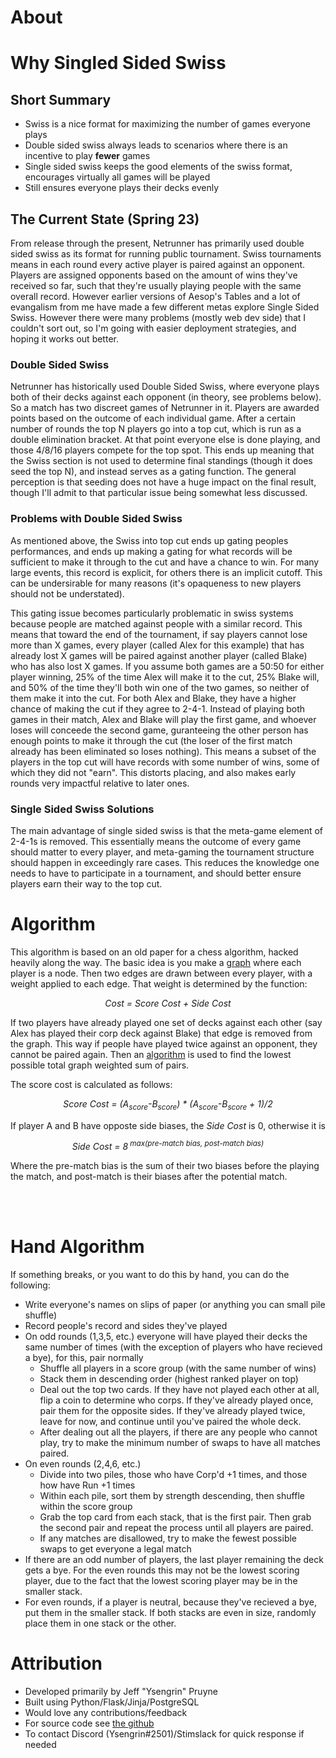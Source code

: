 # About

# Why Singled Sided Swiss
## Short Summary

* Swiss is a nice format for maximizing the number of games everyone plays
* Double sided swiss always leads to scenarios where there is an incentive to play **fewer** games
* Single sided swiss keeps the good elements of the swiss format, encourages virtually all games will be played
* Still ensures everyone plays their decks evenly

## The Current State (Spring 23)
From release through the present, Netrunner has primarily used double sided swiss as its format for running public tournament. Swiss tournaments means in each round every active player is paired against an opponent. Players are assigned opponents based on the amount of wins they've received so far, such that they're usually playing people with the same overall record. However earlier versions of Aesop's Tables and a lot of evangalism from me have made a few different metas explore Single Sided Swiss. However there were many problems (mostly web dev side) that I couldn't sort out, so I'm going with easier deployment strategies, and hoping it works out better.

### Double Sided Swiss
Netrunner has historically used Double Sided Swiss, where everyone plays both of their decks against each opponent (in theory, see problems below). So a match has two discreet games of Netrunner in it. Players are awarded points based on the outcome of each individual game. After a certain number of rounds the top N players go into a top cut, which is run as a double elimination bracket. At that point everyone else is done playing, and those 4/8/16 players compete for the top spot. This ends up meaning that the Swiss section is not used to determine final standings (though it does seed the top N), and instead serves as a gating function. The general perception is that seeding does not have a huge impact on the final result, though I'll admit to that particular issue being somewhat less discussed.

### Problems with Double Sided Swiss
As mentioned above, the Swiss into top cut ends up gating peoples performances, and ends up making a gating for what records will be sufficient to make it through to the cut and have a chance to win. For many large events, this record is explicit, for others there is an implicit cutoff. This can be undersirable for many reasons (it's opaqueness to new players should not be understated).

This gating issue becomes particularly problematic in swiss systems because people are matched against people with a similar record. This means that toward the end of the tournament, if say players cannot lose more than X games, every player (called Alex for this example) that has already lost X games will be paired against another player (called Blake) who has also lost X games. If you assume both games are a 50:50 for either player winning, 25% of the time Alex will make it to the cut, 25% Blake will, and 50% of the time they'll both win one of the two games, so neither of them make it into the cut. For both Alex and Blake, they have a higher chance of making the cut if they agree to 2-4-1. Instead of playing both games in their match, Alex and Blake will play the first game, and whoever loses will conceede the second game, guranteeing the other person has enough points to make it through the cut (the loser of the first match already has been eliminated so loses nothing). This means a subset of the players in the top cut will have records with some number of wins, some of which they did not "earn". This distorts placing, and also makes early rounds very impactful relative to later ones.

### Single Sided Swiss Solutions
The main advantage of single sided swiss is that the meta-game element of 2-4-1s is removed. This essentially means the outcome of every game should matter to every player, and meta-gaming the tournament structure should happen in exceedingly rare cases. This reduces the knowledge one needs to have to participate in a tournament, and should better ensure players earn their way to the top cut.

# Algorithm

This algorithm is based on an old paper for a chess algorithm, hacked heavily along the way. The basic idea is you make a [graph](https://en.wikipedia.org/wiki/Graph_(discrete_mathematics)) where each player is a node. Then two edges are drawn between every player, with a weight applied to each edge. That weight is determined by the function:
<p style="text-align: center;"><i>Cost = Score Cost + Side Cost</i></p>

If two players have already played one set of decks against each other (say Alex has played their corp deck against Blake) that edge is removed from the graph. This way if people have played twice against an opponent, they cannot be paired again. Then an [algorithm](https://en.wikipedia.org/wiki/Blossom_algorithm) is used to find the lowest possible total graph weighted sum of pairs.

The score cost is calculated as follows:
<p style="text-align: center;"><i>Score Cost = (A<sub>score</sub>-B<sub>score</sub>) * (A<sub>score</sub>-B<sub>score</sub> + 1)/2</i></p>

If player A and B have opposte side biases, the <i>Side Cost</i> is 0, otherwise it is
<p style="text-align: center;"><i>
Side Cost = 8<sup> max(pre-match bias, post-match bias)</sup>
</i></p>
Where the pre-match bias is the sum of their two biases before the playing the match, and post-match is their biases after the potential match.

<br/><br/>
# Hand Algorithm

If something breaks, or you want to do this by hand, you can do the following:

* Write everyone's names on slips of paper (or anything you can small pile shuffle)
* Record people's record and sides they've played
* On odd rounds (1,3,5, etc.) everyone will have played their decks the same number of times (with the exception of players who have recieved a bye), for this, pair normally
    * Shuffle all players in a score group (with the same number of wins)
    * Stack them in descending order (highest ranked player on top)
    * Deal out the top two cards. If they have not played each other at all, flip a coin to determine who corps. If they've already played once, pair them for the opposite sides. If they've already played twice, leave for now, and continue until you've paired the whole deck.
    * After dealing out all the players, if there are any people who cannot play, try to make the minimum number of swaps to have all matches paired.
* On even rounds (2,4,6, etc.)
    * Divide into two piles, those who have Corp'd +1 times, and those how have Run +1 times
    * Within each pile, sort them by strength descending, then shuffle within the score group
    * Grab the top card from each stack, that is the first pair. Then grab the second pair and repeat the process until all players are paired.
    * If any matches are disallowed, try to make the fewest possible swaps to get everyone a legal match
* If there are an odd number of players, the last player remaining the deck gets a bye. For the even rounds this may not be the lowest scoring player, due to the fact that the lowest scoring player may be in the smaller stack.
* For even rounds, if a player is neutral, because they've recieved a bye, put them in the smaller stack. If both stacks are even in size, randomly place them in one stack or the other.

# Attribution

* Developed primarily by Jeff "Ysengrin" Pruyne
* Built using Python/Flask/Jinja/PostgreSQL
* Would love any contributions/feedback
* For source code see [the github](https://github.com/Chemscribbler/aesopstables)
* To contact Discord (Ysengrin#2501)/Stimslack for quick response if needed